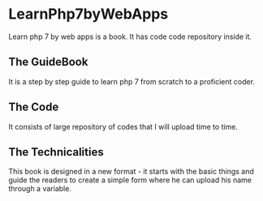 # LearnPhp7byWebApps
Learn php 7 by web apps is a book. It has code code repository inside it.

## The GuideBook
It is a step by step guide to learn php 7 from scratch to a proficient coder.

## The Code
It consists of large repository of codes that I will upload time to time.

## The Technicalities
This book is designed in a new format - it starts with the basic things and guide the readers to create a simple form where he can upload his name through a variable.
